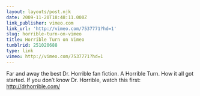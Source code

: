 ```yaml
---
layout: layouts/post.njk
date: 2009-11-20T18:48:11.000Z
link_publisher: vimeo.com
link_url: 'http://vimeo.com/7537771?hd=1'
slug: horrible-turn-on-vimeo
title: Horrible Turn on Vimeo
tumblrid: 251020688
type: link
vimeo: http://vimeo.com/7537771?hd=1
---
```

<p>Far and away the best Dr. Horrible fan fiction. A Horrible Turn. How it all got started. If you don&rsquo;t know Dr. Horrible, watch this first: <a href="http://drhorrible.com/">http://drhorrible.com/</a></p>
